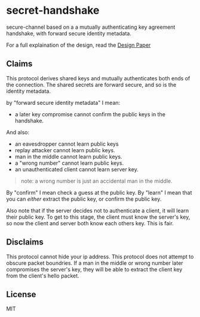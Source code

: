 # secret-handshake

secure-channel based on a a mutually authenticating key agreement handshake, with forward secure identity metadata.

For a full explaination of the design, read the
[Design Paper](http://dominictarr.github.io/secret-handshake-paper/shs.pdf)

## Claims

This protocol derives shared keys and mutually
authenticates both ends of the connection.
The shared secrets are forward secure, and
so is the identity metadata.

by "forward secure identity metadata" I mean:

* a later key compromise cannot confirm the public keys in the handshake.

And also:

* an eavesdropper cannot learn public keys
* replay attacker cannot learn public keys.
* man in the middle cannot learn public keys.
* a "wrong number" cannot learn public keys.
* an unauthenticated client cannot learn server key.
  
> note: a wrong number is just an accidental man in the middle.

By "confirm" I mean check a guess at the public key.
By "learn" I mean that you can _either_ extract the public key,
or confirm the public key.

Also note that if the server decides not to authenticate a client,
it will learn their public key. To get to this stage, the client
must know the server's key, so now the client and server both
know each others key. This is fair.

## Disclaims

This protocol cannot hide your ip address.
This protocol does not attempt to obscure packet boundries.
If a man in the middle or wrong number later compromises
the server's key, they will be able to extract the client
key from the client's hello packet.


## License

MIT
